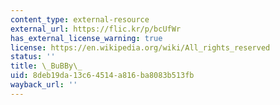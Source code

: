 ```yaml
---
content_type: external-resource
external_url: https://flic.kr/p/bcUfWr
has_external_license_warning: true
license: https://en.wikipedia.org/wiki/All_rights_reserved
status: ''
title: \_BuBBy\_
uid: 8deb19da-13c6-4514-a816-ba8083b513fb
wayback_url: ''
---
```

